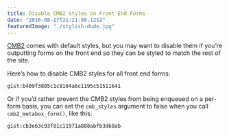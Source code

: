 ```yaml
---
title: Disable CMB2 Styles on Front End Forms
date: "2016-08-17T21:21:08.121Z"
featuredImage: "./stylish-dude.jpg"
---
```


[CMB2](https://github.com/WebDevStudios/CMB2) comes with default styles, but you may want to disable them if you’re outputting forms on the front end so they can be styled to match the rest of the site.

Here’s how to disable CMB2 styles for all front end forms:

`gist:b409f3805c1c8104a6c1195c51511641`

Or if you’d rather prevent the CMB2 styles from being enqueued on a per-form basis, you can set the `cmb_styles` argument to false when you call `cmb2_metabox_form()`, like this:

`gist:cb3e63c93f81c11971a888abfb3d68ab`
